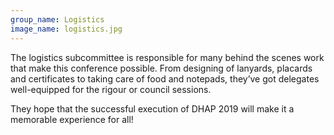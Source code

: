 ```yaml
---
group_name: Logistics
image_name: logistics.jpg
---
```


The logistics subcommittee is responsible for many behind the scenes work that make this conference possible. From designing of lanyards, placards and certificates to taking care of food and notepads, they’ve got delegates well-equipped for the rigour or council sessions. 

They hope that the successful execution of DHAP 2019 will make it a memorable experience for all!